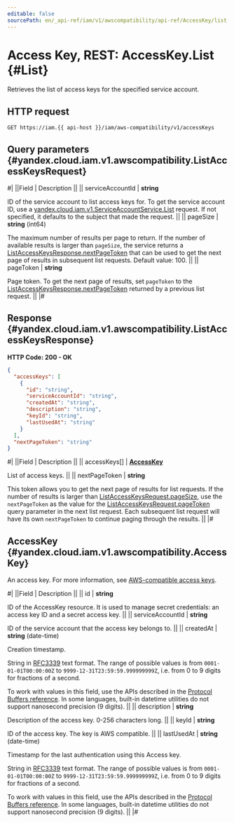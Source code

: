 ```yaml
---
editable: false
sourcePath: en/_api-ref/iam/v1/awscompatibility/api-ref/AccessKey/list.md
---
```


# Access Key, REST: AccessKey.List {#List}

Retrieves the list of access keys for the specified service account.

## HTTP request

```
GET https://iam.{{ api-host }}/iam/aws-compatibility/v1/accessKeys
```

## Query parameters {#yandex.cloud.iam.v1.awscompatibility.ListAccessKeysRequest}

#|
||Field | Description ||
|| serviceAccountId | **string**

ID of the service account to list access keys for.
To get the service account ID, use a [yandex.cloud.iam.v1.ServiceAccountService.List](/docs/iam/api-ref/ServiceAccount/list#List) request.
If not specified, it defaults to the subject that made the request. ||
|| pageSize | **string** (int64)

The maximum number of results per page to return. If the number of available
results is larger than `pageSize`,
the service returns a [ListAccessKeysResponse.nextPageToken](#yandex.cloud.iam.v1.awscompatibility.ListAccessKeysResponse)
that can be used to get the next page of results in subsequent list requests.
Default value: 100. ||
|| pageToken | **string**

Page token. To get the next page of results, set `pageToken`
to the [ListAccessKeysResponse.nextPageToken](#yandex.cloud.iam.v1.awscompatibility.ListAccessKeysResponse)
returned by a previous list request. ||
|#

## Response {#yandex.cloud.iam.v1.awscompatibility.ListAccessKeysResponse}

**HTTP Code: 200 - OK**

```json
{
  "accessKeys": [
    {
      "id": "string",
      "serviceAccountId": "string",
      "createdAt": "string",
      "description": "string",
      "keyId": "string",
      "lastUsedAt": "string"
    }
  ],
  "nextPageToken": "string"
}
```

#|
||Field | Description ||
|| accessKeys[] | **[AccessKey](#yandex.cloud.iam.v1.awscompatibility.AccessKey)**

List of access keys. ||
|| nextPageToken | **string**

This token allows you to get the next page of results for list requests. If the number of results
is larger than [ListAccessKeysRequest.pageSize](#yandex.cloud.iam.v1.awscompatibility.ListAccessKeysRequest), use
the `nextPageToken` as the value
for the [ListAccessKeysRequest.pageToken](#yandex.cloud.iam.v1.awscompatibility.ListAccessKeysRequest) query parameter
in the next list request. Each subsequent list request will have its own
`nextPageToken` to continue paging through the results. ||
|#

## AccessKey {#yandex.cloud.iam.v1.awscompatibility.AccessKey}

An access key.
For more information, see [AWS-compatible access keys](/docs/iam/concepts/authorization/access-key).

#|
||Field | Description ||
|| id | **string**

ID of the AccessKey resource.
It is used to manage secret credentials: an access key ID and a secret access key. ||
|| serviceAccountId | **string**

ID of the service account that the access key belongs to. ||
|| createdAt | **string** (date-time)

Creation timestamp.

String in [RFC3339](https://www.ietf.org/rfc/rfc3339.txt) text format. The range of possible values is from
`0001-01-01T00:00:00Z` to `9999-12-31T23:59:59.999999999Z`, i.e. from 0 to 9 digits for fractions of a second.

To work with values in this field, use the APIs described in the
[Protocol Buffers reference](https://developers.google.com/protocol-buffers/docs/reference/overview).
In some languages, built-in datetime utilities do not support nanosecond precision (9 digits). ||
|| description | **string**

Description of the access key. 0-256 characters long. ||
|| keyId | **string**

ID of the access key.
The key is AWS compatible. ||
|| lastUsedAt | **string** (date-time)

Timestamp for the last authentication using this Access key.

String in [RFC3339](https://www.ietf.org/rfc/rfc3339.txt) text format. The range of possible values is from
`0001-01-01T00:00:00Z` to `9999-12-31T23:59:59.999999999Z`, i.e. from 0 to 9 digits for fractions of a second.

To work with values in this field, use the APIs described in the
[Protocol Buffers reference](https://developers.google.com/protocol-buffers/docs/reference/overview).
In some languages, built-in datetime utilities do not support nanosecond precision (9 digits). ||
|#